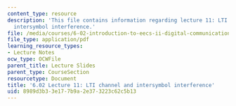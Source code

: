 ```yaml
---
content_type: resource
description: 'This file contains information regarding lecture 11: LTI channel and
  intersymbol interference.'
file: /media/courses/6-02-introduction-to-eecs-ii-digital-communication-systems-fall-2012/8989d3b33e177b9a2e373223c62c5b13_MIT6_02F12_lec11.pdf
file_type: application/pdf
learning_resource_types:
- Lecture Notes
ocw_type: OCWFile
parent_title: Lecture Slides
parent_type: CourseSection
resourcetype: Document
title: '6.02 Lecture 11: LTI channel and intersymbol interference'
uid: 8989d3b3-3e17-7b9a-2e37-3223c62c5b13
---
```

